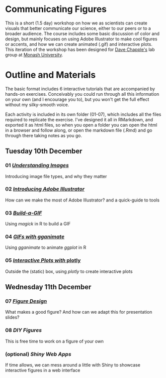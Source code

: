 # Communicating Figures
This is a short (1.5 day) workshop on how we as scientists can create visuals that better communicate our science, either to our peers or to a broader audience. The course includes some basic discussion of color and design, but mainly focuses on using Adobe Illustrator to make cool figures or accents, and how we can create animated (.gif) and interactive plots. This iteration of the workshop has been designed for [Dave Chapple's](https://www.chapplelab.com/) lab group at [Monash University](https://www.monash.edu/science/schools/biological-sciences/staff/chapple). 

# Outline and Materials
The basic format includes 6 interactive tutorials that are accompanied by hands-on exercises. Conceivably you could run through all this information on your own (and I encourage you to), but you won't get the full effect without my silky-smooth voice. 

Each activity is included in its own folder (01-07), which includes all the files required to replicate the exercise. I've designed it all in RMarkdown, and exported it as html files, so when you open a folder you can open the html in a browser and follow along, or open the markdown file (.Rmd) and go through there taking notes as you go. 

## Tuesday 10th December

### 01 [*Understanding Images*](https://github.com/IanGBrennan/CommunicatingFigures/tree/master/01_Understanding_Images)
Introducing image file types, and why they matter

### 02 [*Introducing Adobe Illustrator*](https://github.com/IanGBrennan/CommunicatingFigures/tree/master/02_Adobe_Illustrator)
How can we make the most of Adobe Illustrator? and a quick-guide to tools

### 03 [*Build-a-GIF*](https://github.com/IanGBrennan/CommunicatingFigures/tree/master/03_Build_GIF)
Using *magick* in R to build a GIF

### 04 [*GIFs with gganimate*](https://github.com/IanGBrennan/CommunicatingFigures/tree/master/04_gganimate)
Using *gganimate* to animate *ggplot* in R

### 05 [*Interactive Plots with* plotly](https://github.com/IanGBrennan/CommunicatingFigures/tree/master/05_Plotly)
Outside the (static) box, using *plotly* to create interactive plots

## Wednesday 11th December

### 07 [*Figure Design*](https://github.com/IanGBrennan/CommunicatingFigures/tree/master/07_Figure_Design)
What makes a good figure? And how can we adapt this for presentation slides?

### 08 *DIY Figures*
This is free time to work on a figure of your own

### (optional) *Shiny Web Apps*
If time allows, we can mess around a little with Shiny to showcase interactive figures in a web interface
